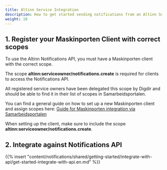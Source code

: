 ```yaml
---
title: Altinn Service Integration
description: How to get started sending notifications from an Altinn Service
weight: 10
---
```


## 1. Register your Maskinporten Client with correct scopes

To use the Altinn Notifications API, you must have a Maskinporten client with the correct scope.

The scope **altinn:serviceowner/notifications.create** is required for clients to access the Notifications API.

All registered service owners have been delegated this scope by Digdir and should be able to find it in their list of scopes in Samarbeidsportalen.

You can find a general guide on how to set up a new Maskinporten client and assign scopes here:
[Guide for Maskinporten integration via Samarbeidsportalen](/altinn-studio/guides/shared/maskinporten-integration/maskinporten-integration-samarbeidsportal/)

When setting up the client, make sure to include the scope **altinn:serviceowner/notifications.create**.

## 2. Integrate against Notifications API

{{% insert "content/notifications/shared/getting-started/integrate-with-api/get-started-integrate-with-api.en.md" %}}

